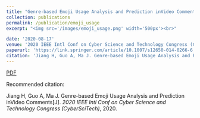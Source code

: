 ```yaml
---
title: "Genre-based Emoji Usage Analysis and Prediction inVideo Comments"
collection: publications
permalink: /publication/emoji_usage
excerpt: "<img src='/images/emoji_usage.png' width='500px'><br>"

date: '2020-08-17'
venue: '2020 IEEE Intl Conf on Cyber Science and Technology Congress (CyberSciTech)'
paperurl: 'https://link.springer.com/article/10.1007/s12650-014-0266-6'
citation: 'Jiang H, Guo A, Ma J. Genre-based Emoji Usage Analysis and Prediction inVideo Comments[J]. 2020 IEEE Intl Conf on Cyber Science and Technology Congress (CyberSciTech), 2020.'
---
```


[PDF](http://www.swustvis.cn/media/filer_public/filer_public/04/02/0402f0f3-b4a7-4a03-956e-4585c7341f5e/a_total_variation-based_hierarchical_radial_video_visualization_method.pdf)

Recommended citation: 

Jiang H, Guo A, Ma J. Genre-based Emoji Usage Analysis and Prediction inVideo Comments[J]. <i>2020 IEEE Intl Conf on Cyber Science and Technology Congress (CyberSciTech)</i>, 2020.
